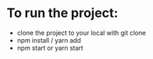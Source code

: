 # To run the project:

- clone the project to your local with git clone
- npm install / yarn add
- npm start or yarn start





